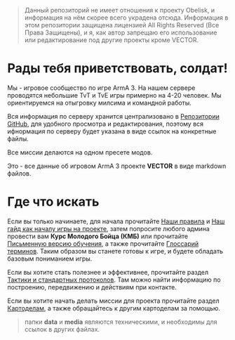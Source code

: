 > Данный репозиторий не имеет отношения к проекту Obelisk, и информация на нём скорее всего украдена отсюда. Информация в этом репозитории защищена лицензией All Rights Reserved (Все Права Защищены), и я, как автор запрещаю его использование или редактирование под другие проекты кроме VECTOR.

# Рады тебя приветствовать, солдат!

Мы - игровое сообщество по игре ArmA 3. На нашем сервере проводятся небольшие TvT и TvE игры примерно на 4-20 человек. Мы ориентируемся на отыгровку милсима и командной работы.

Вся информация по серверу хранится централизовано в [Репозитории GitHub](https://github.com/147888sf/Obelisk_info/), для удобного просмотра и редактирования, поэтому вся ифнормация по серверу будет указана в виде ссылок на конкретные файлы.

Все миссии делаются на одном пресете модов.

Это - все данные об игровом ArmA 3 проекте **VECTOR** в виде markdown файлов.

# Где что искать

Если вы только начинаете, для начала прочитайте [Наши правила](Правила.md) и [Наш гайд как началу игры на проекте](Как_начать_играть.md), затем попросите любого админа провести вам **Курс Молодого Бойца (КМБ)** или прочитайте [Письменную версию обучения](<Обучение_по_игре_на_проекте_(КМБ).md>), а также прочитайте [Глоссарий терминов](Глоссарий_терминов.md). Таким образом вы станете готовы к игре, и будете обладать базовым пониманием игры.

Если вы хотите стать полезнее и эффективнее, прочитайте раздел [Тактики и стандартных протоколов](Тактика_и_стандартные_протоколы.md). Там можно найти информацию по построению, передвижению и действиям при контакте.

Если вы хотите начать делать миссии для проекта прочитайте раздел [Картоделам](Картоделам.md), а также обращайтесь к другим картоделам за помощью.

> папки **data** и **media** являются техническими, и необходимы для ссылок в других файлах.
